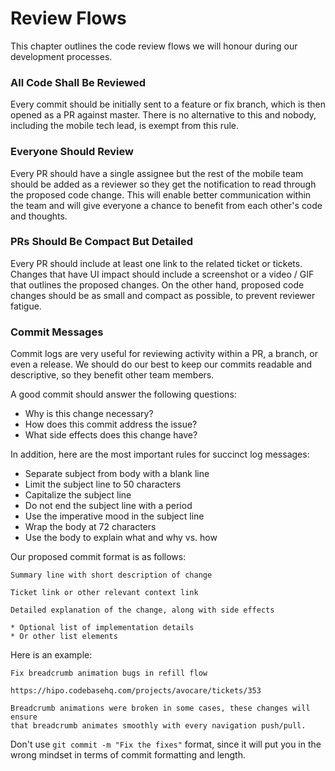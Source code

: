 # Review Flows

This chapter outlines the code review flows we will honour during our development processes.

### All Code Shall Be Reviewed

Every commit should be initially sent to a feature or fix branch, which is then opened as a PR against master. There is no alternative to this and nobody, including the mobile tech lead, is exempt from this rule.

### Everyone Should Review

Every PR should have a single assignee but the rest of the mobile team should be added as a reviewer so they get the notification to read through the proposed code change. This will enable better communication within the team and will give everyone a chance to benefit from each other's code and thoughts.

### PRs Should Be Compact But Detailed

Every PR should include at least one link to the related ticket or tickets. Changes that have UI impact should include a screenshot or a video / GIF that outlines the proposed changes. On the other hand, proposed code changes should be as small and compact as possible, to prevent reviewer fatigue.

### Commit Messages

Commit logs are very useful for reviewing activity within a PR, a branch, or even a release. We should do our best to keep our commits readable and descriptive, so they benefit other team members.

A good commit should answer the following questions:

* Why is this change necessary?
* How does this commit address the issue?
* What side effects does this change have?

In addition, here are the most important rules for succinct log messages:

* Separate subject from body with a blank line
* Limit the subject line to 50 characters
* Capitalize the subject line
* Do not end the subject line with a period
* Use the imperative mood in the subject line
* Wrap the body at 72 characters
* Use the body to explain what and why vs. how

Our proposed commit format is as follows:

    Summary line with short description of change
    
    Ticket link or other relevant context link
    
    Detailed explanation of the change, along with side effects
    
    * Optional list of implementation details
    * Or other list elements

Here is an example:

    Fix breadcrumb animation bugs in refill flow
    
    https://hipo.codebasehq.com/projects/avocare/tickets/353
    
    Breadcrumb animations were broken in some cases, these changes will ensure 
    that breadcrumb animates smoothly with every navigation push/pull.

Don't use `git commit -m "Fix the fixes"` format, since it will put you in the wrong mindset in terms of commit formatting and length.

